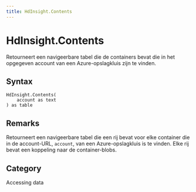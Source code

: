```yaml
---
title: HdInsight.Contents
---
```


# HdInsight.Contents


Retourneert een navigeerbare tabel die de containers bevat die in het opgegeven account van een Azure-opslagkluis zijn te vinden.


## Syntax

```powerquery
HdInsight.Contents(
    account as text
) as table
```


## Remarks

Retourneert een navigeerbare tabel die een rij bevat voor elke container die in de account-URL, <code>account</code>, van een Azure-opslagkluis is te vinden. Elke rij bevat een koppeling naar de container-blobs.



## Category
Accessing data
